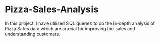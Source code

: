 # Pizza-Sales-Analysis
In this project, I have utilised SQL queries to do the
 in‐depth analysis of Pizza Sales data which are crucial for
 improving the sales and understanding customers.
